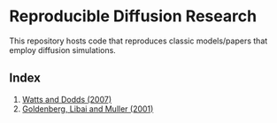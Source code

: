 # Reproducible Diffusion Research

This repository hosts code that reproduces classic models/papers that employ diffusion simulations. 

## Index

1. [Watts and Dodds (2007)](The-Tipping-Point.md)
2. [Goldenberg, Libai and Muller (2001)](Talk-of-the-network.ipynb)